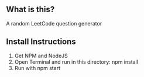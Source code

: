 
What is this?
-------------------------
A random LeetCode question generator

Install Instructions
-------------------------
1. Get NPM and NodeJS
2. Open Terminal and run in this directory: npm install
3. Run with npm start